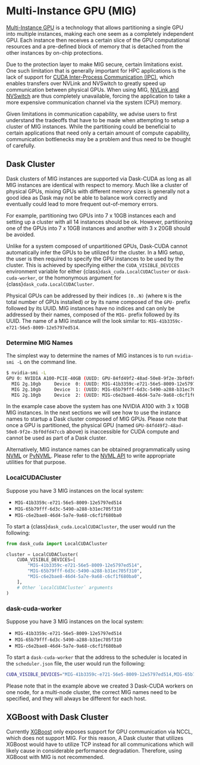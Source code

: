 # Multi-Instance GPU (MIG)

[Multi-Instance GPU](https://www.nvidia.com/en-us/technologies/multi-instance-gpu/) is a technology that allows
partitioning a single GPU into multiple instances, making each one seem as a completely independent GPU. Each instance
then receives a certain slice of the GPU computational resources and a pre-defined block of memory that is detached from
the other instances by on-chip protections.

Due to the protection layer to make MIG secure, certain limitations exist. One such limitation that is generally
important for HPC applications is the lack of support for [CUDA Inter-Process Communication
(IPC)](https://docs.nvidia.com/cuda/cuda-c-programming-guide/index.html#interprocess-communication), which enables
transfers over NVLink and NVSwitch to greatly speed up communication between physical GPUs. When using MIG, [NVLink and
NVSwitch](https://www.nvidia.com/en-us/data-center/nvlink/) are thus completely unavailable, forcing the application to
take a more expensive communication channel via the system (CPU) memory.

Given limitations in communication capability, we advise users to first understand the tradeoffs that have to be made
when attempting to setup a cluster of MIG instances. While the partitioning could be beneficial to certain applications
that need only a certain amount of compute capability, communication bottlenecks may be a problem and thus need to be
thought of carefully.

## Dask Cluster

Dask clusters of MIG instances are supported via Dask-CUDA as long as all MIG instances are identical with respect to
memory. Much like a cluster of physical GPUs, mixing GPUs with different memory sizes is generally not a good idea as
Dask may not be able to balance work correctly and eventually could lead to more frequent out-of-memory errors.

For example, partitioning two GPUs into 7 x 10GB instances each and setting up a cluster with all 14 instances should be
ok. However, partitioning one of the GPUs into 7 x 10GB instances and another with 3 x 20GB should be avoided.

Unlike for a system composed of unpartitioned GPUs, Dask-CUDA cannot automatically infer the GPUs to be utilized for the
cluster. In a MIG setup, the user is then required to specify the GPU instances to be used by the cluster. This is
achieved by specifying either the `CUDA_VISIBLE_DEVICES` environment variable for either
{class}`dask_cuda.LocalCUDACluster` or `dask-cuda-worker`, or the homonymous argument for
{class}`dask_cuda.LocalCUDACluster`.

Physical GPUs can be addressed by their indices `[0..N)` (where `N` is the total number of GPUs installed) or by its
name composed of the `GPU-` prefix followed by its UUID. MIG instances have no indices and can only be addressed by
their names, composed of the `MIG-` prefix followed by its UUID. The name of a MIG instance will the look similar to:
`MIG-41b3359c-e721-56e5-8009-12e5797ed514`.

### Determine MIG Names

The simplest way to determine the names of MIG instances is to run `nvidia-smi -L` on the command line.

```bash
$ nvidia-smi -L
GPU 0: NVIDIA A100-PCIE-40GB (UUID: GPU-84fd49f2-48ad-50e8-9f2e-3bf0dfd47ccb)
  MIG 2g.10gb     Device  0: (UUID: MIG-41b3359c-e721-56e5-8009-12e5797ed514)
  MIG 2g.10gb     Device  1: (UUID: MIG-65b79fff-6d3c-5490-a288-b31ec705f310)
  MIG 2g.10gb     Device  2: (UUID: MIG-c6e2bae8-46d4-5a7e-9a68-c6cf1f680ba0)
```

In the example case above the system has one NVIDIA A100 with 3 x 10GB MIG instances. In the next sections we will see
how to use the instance names to startup a Dask cluster composed of MIG GPUs. Please note that once a GPU is
partitioned, the physical GPU (named `GPU-84fd49f2-48ad-50e8-9f2e-3bf0dfd47ccb` above) is inaccessible for CUDA compute
and cannot be used as part of a Dask cluster.

Alternatively, MIG instance names can be obtained programmatically using
[NVML](https://developer.nvidia.com/nvidia-management-library-nvml) or [PyNVML](https://pypi.org/project/nvidia-ml-py/).
Please refer to the [NVML API](https://docs.nvidia.com/deploy/nvml-api/) to write appropriate utilities for that
purpose.

### LocalCUDACluster

Suppose you have 3 MIG instances on the local system:

- `MIG-41b3359c-e721-56e5-8009-12e5797ed514`
- `MIG-65b79fff-6d3c-5490-a288-b31ec705f310`
- `MIG-c6e2bae8-46d4-5a7e-9a68-c6cf1f680ba0`

To start a {class}`dask_cuda.LocalCUDACluster`, the user would run the following:

```python
from dask_cuda import LocalCUDACluster

cluster = LocalCUDACluster(
    CUDA_VISIBLE_DEVICES=[
        "MIG-41b3359c-e721-56e5-8009-12e5797ed514",
        "MIG-65b79fff-6d3c-5490-a288-b31ec705f310",
        "MIG-c6e2bae8-46d4-5a7e-9a68-c6cf1f680ba0",
    ],
    # Other `LocalCUDACluster` arguments
)
```

### dask-cuda-worker

Suppose you have 3 MIG instances on the local system:

- `MIG-41b3359c-e721-56e5-8009-12e5797ed514`
- `MIG-65b79fff-6d3c-5490-a288-b31ec705f310`
- `MIG-c6e2bae8-46d4-5a7e-9a68-c6cf1f680ba0`

To start a `dask-cuda-worker` that the address to the scheduler is located in the `scheduler.json` file, the user would
run the following:

<!-- markdownlint-disable -->

```bash
CUDA_VISIBLE_DEVICES="MIG-41b3359c-e721-56e5-8009-12e5797ed514,MIG-65b79fff-6d3c-5490-a288-b31ec705f310,MIG-c6e2bae8-46d4-5a7e-9a68-c6cf1f680ba0" dask-cuda-worker scheduler.json # --other-arguments
```

<!-- markdownlint-enable -->

Please note that in the example above we created 3 Dask-CUDA workers on one node, for a multi-node cluster, the correct
MIG names need to be specified, and they will always be different for each host.

## XGBoost with Dask Cluster

Currently [XGBoost](https://www.nvidia.com/en-us/glossary/data-science/xgboost/) only exposes support for GPU
communication via NCCL, which does not support MIG. For this reason, A Dask cluster that utilizes XGBoost would have to
utilize TCP instead for all communications which will likely cause in considerable performance degradation. Therefore,
using XGBoost with MIG is not recommended.

```{relatedexamples}

```
